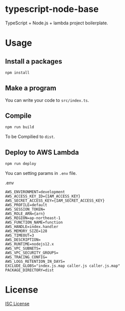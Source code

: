 # typescript-node-base

TypeScript + Node.js + lambda project boilerplate.

# Usage

## Install a packages
```bash
npm install
```

## Make a program
You can write your code to `src/index.ts`.

## Compile
```bash
npm run build
```

To be Compilied to `dist`.

## Deploy to AWS Lambda
```bash
npm run deploy
```

You can setting params in `.env` file.

.env
```env
AWS_ENVIRONMENT=development
AWS_ACCESS_KEY_ID={IAM_ACCESS_KEY}
AWS_SECRET_ACCESS_KEY={IAM_SECRET_ACCESS_KEY}
AWS_PROFILE=default
AWS_SESSION_TOKEN=
AWS_ROLE_ARN={arn}
AWS_REGION=ap-northeast-1
AWS_FUNCTION_NAME=function
AWS_HANDLE=index.handler
AWS_MEMORY_SIZE=128
AWS_TIMEOUT=3
AWS_DESCRIPTION=
AWS_RUNTIME=nodejs12.x
AWS_VPC_SUBNETS=
AWS_VPC_SECURITY_GROUPS=
AWS_TRACING_CONFIG=
AWS_LOGS_RETENTION_IN_DAYS=
EXCLUDE_GLOBS="index.js.map caller.js caller.js.map"
PACKAGE_DIRECTORY=dist
```



# License

[ISC License](./LICENSE)
